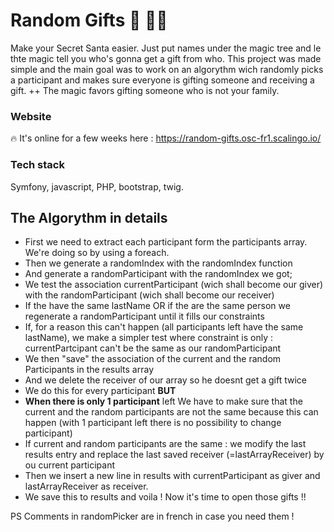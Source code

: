 # Random Gifts :santa: :mx_claus:
Make your Secret Santa easier. Just put names under the magic tree and le thte magic tell you who's gonna get a gift from who.
This project was made simple and the main goal was to work on an algorythm wich randomly picks a participant and makes sure everyone is gifting someone and receiving a gift. ++ The magic favors gifting someone who is not your family.

### Website
:fire: It's online for a few weeks here : https://random-gifts.osc-fr1.scalingo.io/

### Tech stack 
Symfony, javascript, PHP, bootstrap, twig.

## The Algorythm in details
- First we need to extract each participant form the participants array. We're doing so by using a foreach.
- Then we generate a randomIndex with the randomIndex function
- And generate a randomParticipant with the randomIndex we got;
- We test the association currentParticipant (wich shall become our giver) with the randomParticipant (wich shall become our receiver)
- If the have the same lastName OR if the are the same person we regenerate a randomParticipant until it fills our constraints
- If, for a reason this can't happen (all participants left have the same lastName), we make a simpler test where constraint is only : currentPartcipant can't be the same as our randomParticipant
- We then "save" the association of the current and the random Participants in the results array
- And we delete the receiver of our array so he doesnt get a gift twice
- We do this for every participant **BUT**
- **When there is only 1 participant** left We have to make sure that the current and the random participants are not the same because this can happen (with 1 participant left there is no possibility to change participant)
- If current and random participants are the same : we modify the last results entry and replace the last saved receiver (=lastArrayReceiver) by ou current participant
- Then we insert a new line in results with currentParticipant as giver and lastArrayReceiver as receiver.
- We save this to results and voila ! Now it's time to open those gifts !!

PS Comments in randomPicker are in french in case you need them !

